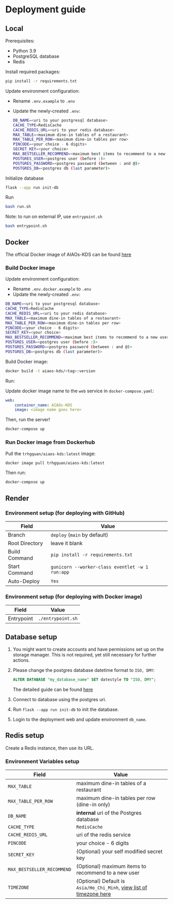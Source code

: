 # Deployment guide

## Local

Prerequisites:

- Python 3.9
- PostgreSQL database
- Redis

Install required packages:

```bash
pip install -r requirements.txt
```

Update environment configuration:

- Rename `.env.example` to `.env`
- Update the newly-created `.env`:

    ```bash
    DB_NAME=<uri to your postgresql database>
    CACHE_TYPE=RedisCache
    CACHE_REDIS_URL=<uri to your redis database>
    MAX_TABLE=<maximum dine-in tables of a restaurant>
    MAX_TABLE_PER_ROW=<maximum dine-in tables per row>
    PINCODE=<your choice - 6 digits>
    SECRET_KEY=<your choice>
    MAX_BESTSELLER_RECOMMEND=<maximum best items to recommend to a new user>
    POSTGRES_USER=<postgres user (before :)>
    POSTGRES_PASSWORD=<postgres password (between : and @)>
    POSTGRES_DB=<postgres db (last parameter)>
    ```

Initialize database

```bash
flask --app run init-db
```

Run

```bash
bash run.sh
```

Note: to run on external IP, use `entrypoint.sh`

```bash
bash entrypoint.sh
```

## Docker

The official Docker image of AIAOs-KDS can be found [here](https://hub.docker.com/r/trhgquan/aiaos-kds)

### Build Docker image

Update environment configuration:

- Rename `.env.docker.example` to `.env`
- Update the newly-created `.env`:

```bash
DB_NAME=<uri to your postgresql database>
CACHE_TYPE=RedisCache
CACHE_REDIS_URL=<uri to your redis database>
MAX_TABLE=<maximum dine-in tables of a restaurant>
MAX_TABLE_PER_ROW=<maximum dine-in tables per row>
PINCODE=<your choice - 6 digits>
SECRET_KEY=<your choice>
MAX_BESTSELLER_RECOMMEND=<maximum best items to recommend to a new user>
POSTGRES_USER=<postgres user (before :)>
POSTGRES_PASSWORD=<postgres password (between : and @)>
POSTGRES_DB=<postgres db (last parameter)>
```

Build Docker image:

```bash
docker build -t aiaos-kds/<tag>:version
```

Run:

Update docker image name to the `web` service in `docker-compose.yaml`:

```yaml
web:
    container_name: AIAOs-KDS
    image: <image name goes here>
```

Then, run the server!

```bash
docker-compose up
```

### Run Docker image from Dockerhub

Pull the `trhgquan/aiaos-kds:latest` image:

```bash
docker image pull trhgquan/aiaos-kds:latest
```

Then run:

```bash
docker-compose up
```

## Render

### Environment setup (for deploying with GitHub)

| Field          | Value                                           |
| -------------- | ----------------------------------------------- |
| Branch         | `deploy` (`main` by default)                    |
| Root Directory | leave it blank                                  |
| Build Command  | `pip install -r requirements.txt`               |
| Start Command  | `gunicorn --worker-class eventlet -w 1 run:app` |
| Auto-Deploy    | `Yes`                                           |

### Environment setup (for deploying with Docker image)

| Field      | Value             |
| ---------- | ----------------- |
| Entrypoint | `./entrypoint.sh` |

## Database setup

1. You might want to create accounts and have permissions set up on the storage manager. This is not required, yet still necessary for further actions.
2. Please change the postgres database datetime format to `ISO, DMY`:

    ```sql
    ALTER DATABASE "my_database_name" SET datestyle TO "ISO, DMY";
    ```

    The detailed guide can be found [here](https://dba.stackexchange.com/a/126911)

3. Connect to database using the postgres uri.
4. Run `flask --app run init-db` to init the database.
5. Login to the deployment web and update environment `db_name`.

## Redis setup

Create a Redis instance, then use its URL.

### Environment Variables setup

| Field               | Value                                                                                                                          |
| ------------------- | ------------------------------------------------------------------------------------------------------------------------------ |
| `MAX_TABLE`         | maximum dine-in tables of a restaurant                                                                                         |
| `MAX_TABLE_PER_ROW` | maximum dine-in tables per row (dine-in only)                                                                                  |
| `DB_NAME`           | **internal** uri of the Postgres database                                                                                      |
| `CACHE_TYPE`        | `RedisCache`                                                                                                                   |
| `CACHE_REDIS_URL`   | uri of the redis service                                                                                                       |
| `PINCODE`           | your choice - 6 digits                                                                                                         |
| `SECRET_KEY`        | (Optional) your self modified secret key                                                                                       |
| `MAX_BESTSELLER_RECOMMEND` | (Optional) maximum items to recommend to a new user |
| `TIMEZONE`          | (Optional) Default is `Asia/Ho_Chi_Minh`, [view list of timezone here](https://gist.github.com/heyalexej/8bf688fd67d7199be4a1682b3eec7568) |
